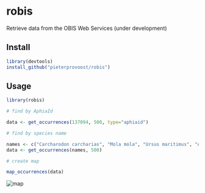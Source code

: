 # robis

Retrieve data from the OBIS Web Services (under development)

## Install

```R
library(devtools)
install_github("pieterprovoost/robis")
```

## Usage

```R
library(robis)

# find by AphiaId

data <- get_occurrences(137094, 500, type="aphiaid")

# find by species name

names <- c("Carcharodon carcharias", "Mola mola", "Ursus maritimus", "Aptenodytes forsteri")
data <- get_occurrences(names, 500)

# create map

map_occurrences(data)
```

![map](https://raw.githubusercontent.com/pieterprovoost/robis/master/map.png)
